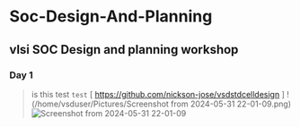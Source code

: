 # Soc-Design-And-Planning
## vlsi SOC Design and planning workshop
### Day 1 
> is this test
`
test
`
[ https://github.com/nickson-jose/vsdstdcelldesign ]
! (/home/vsduser/Pictures/Screenshot from 2024-05-31 22-01-09.png)
![Screenshot from 2024-05-31 22-01-09](https://github.com/plnarasimha/Soc-Design-And-Planning/assets/75074032/5b6d4116-3197-4956-960a-da59939ab313)
